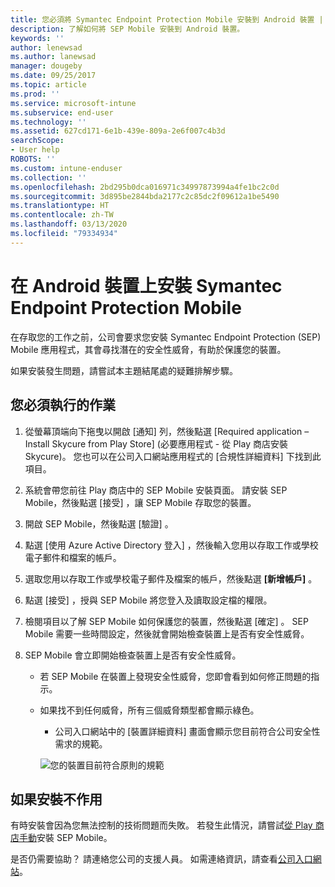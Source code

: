 ```yaml
---
title: 您必須將 Symantec Endpoint Protection Mobile 安裝到 Android 裝置 | Microsoft Docs
description: 了解如何將 SEP Mobile 安裝到 Android 裝置。
keywords: ''
author: lenewsad
ms.author: lanewsad
manager: dougeby
ms.date: 09/25/2017
ms.topic: article
ms.prod: ''
ms.service: microsoft-intune
ms.subservice: end-user
ms.technology: ''
ms.assetid: 627cd171-6e1b-439e-809a-2e6f007c4b3d
searchScope:
- User help
ROBOTS: ''
ms.custom: intune-enduser
ms.collection: ''
ms.openlocfilehash: 2bd295b0dca016971c34997873994a4fe1bc2c0d
ms.sourcegitcommit: 3d895be2844bda2177c2c85dc2f09612a1be5490
ms.translationtype: HT
ms.contentlocale: zh-TW
ms.lasthandoff: 03/13/2020
ms.locfileid: "79334934"
---
```

# <a name="install-symantec-endpoint-protection-mobile-on-your-android-device"></a>在 Android 裝置上安裝 Symantec Endpoint Protection Mobile

在存取您的工作之前，公司會要求您安裝 Symantec Endpoint Protection (SEP) Mobile 應用程式，其會尋找潛在的安全性威脅，有助於保護您的裝置。

如果安裝發生問題，請嘗試本主題結尾處的疑難排解步驟。

## <a name="what-you-need-to-do"></a>您必須執行的作業

1. 從螢幕頂端向下拖曳以開啟 [通知] 列，然後點選 [Required application – Install Skycure from Play Store]  \(必要應用程式 - 從 Play 商店安裝 Skycure)。 您也可以在公司入口網站應用程式的 [合規性詳細資料]  下找到此項目。

2. 系統會帶您前往 Play 商店中的 SEP Mobile 安裝頁面。 請安裝 SEP Mobile，然後點選 [接受]  ，讓 SEP Mobile 存取您的裝置。

3. 開啟 SEP Mobile，然後點選 [驗證]  。

4. 點選 [使用 Azure Active Directory 登入]  ，然後輸入您用以存取工作或學校電子郵件和檔案的帳戶。

5. 選取您用以存取工作或學校電子郵件及檔案的帳戶，然後點選 **[新增帳戶]** 。

6. 點選 [接受]  ，授與 SEP Mobile 將您登入及讀取設定檔的權限。

7. 檢閱項目以了解 SEP Mobile 如何保護您的裝置，然後點選 [確定]  。 SEP Mobile 需要一些時間設定，然後就會開始檢查裝置上是否有安全性威脅。

8. SEP Mobile 會立即開始檢查裝置上是否有安全性威脅。

   * 若 SEP Mobile 在裝置上發現安全性威脅，您即會看到如何修正問題的指示。

   * 如果找不到任何威脅，所有三個威脅類型都會顯示綠色。

     * 公司入口網站中的 [裝置詳細資料]  畫面會顯示您目前符合公司安全性需求的規範。

     ![您的裝置目前符合原則的規範](./media/mtd-device-now-compliant-android.png)

## <a name="if-the-installation-doesnt-work"></a>如果安裝不作用

有時安裝會因為您無法控制的技術問題而失敗。 若發生此情況，請嘗試[從 Play 商店手動](https://play.google.com/store/apps/details?id=com.skycure.skycure)安裝 SEP Mobile。

是否仍需要協助？ 請連絡您公司的支援人員。 如需連絡資訊，請查看[公司入口網站](https://go.microsoft.com/fwlink/?linkid=2010980)。
